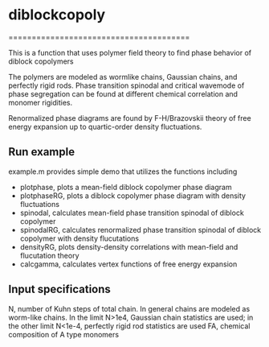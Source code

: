 # diblockcopoly
=======================================

This is a function that uses polymer field theory to find phase behavior of diblock copolymers

The polymers are modeled as wormlike chains, Gaussian chains, and perfectly rigid rods.
Phase transition spinodal and critical wavemode of phase segregation can be found at different
chemical correlation and monomer rigidities.

Renormalized phase diagrams are found by F-H/Brazovskii theory of free energy expansion
up to quartic-order density fluctuations.

## Run example
example.m provides simple demo that utilizes the functions including
- plotphase, plots a mean-field diblock copolymer phase diagram
- plotphaseRG, plots a diblock copolymer phase diagram with density fluctuations
- spinodal, calculates mean-field phase transition spinodal of diblock copolymer
- spinodalRG, calculates renormalized phase transition spinodal of diblock copolymer with density flucutations
- densityRG, plots density-density correlations with mean-field and flucutation theory
- calcgamma, calculates vertex functions of free energy expansion

## Input specifications
N, number of Kuhn steps of total chain. In general chains are modeled as worm-like chains. In the limit N>1e4, Gaussian chain statistics are used; in the other limit N<1e-4, perfectly rigid rod statistics are used
FA, chemical composition of A type monomers